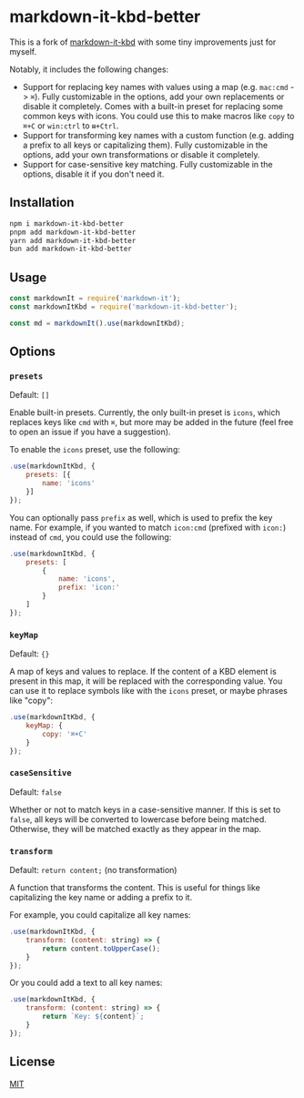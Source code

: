 # markdown-it-kbd-better

This is a fork of [markdown-it-kbd](https://github.com/jGleitz/markdown-it-kbd) with some tiny improvements just for myself.

Notably, it includes the following changes:

-   Support for replacing key names with values using a map (e.g. `mac:cmd` -> `⌘`). Fully customizable in the options, add your own replacements or disable it completely. Comes with a built-in preset for replacing some common keys with icons. You could use this to make macros like `copy` to `⌘+C` or `win:ctrl` to `⊞+Ctrl`.
-   Support for transforming key names with a custom function (e.g. adding a prefix to all keys or capitalizing them). Fully customizable in the options, add your own transformations or disable it completely.
-   Support for case-sensitive key matching. Fully customizable in the options, disable it if you don't need it.

## Installation

```sh
npm i markdown-it-kbd-better
pnpm add markdown-it-kbd-better
yarn add markdown-it-kbd-better
bun add markdown-it-kbd-better
```

## Usage

```js
const markdownIt = require('markdown-it');
const markdownItKbd = require('markdown-it-kbd-better');

const md = markdownIt().use(markdownItKbd);
```

## Options

### `presets`

Default: `[]`

Enable built-in presets. Currently, the only built-in preset is `icons`, which replaces keys like `cmd` with `⌘`, but more may be added in the future (feel free to open an issue if you have a suggestion).

To enable the `icons` preset, use the following:

```js
.use(markdownItKbd, {
    presets: [{
        name: 'icons'
    }]
});
```

You can optionally pass `prefix` as well, which is used to prefix the key name. For example, if you wanted to match `icon:cmd` (prefixed with `icon:`) instead of `cmd`, you could use the following:

```js
.use(markdownItKbd, {
    presets: [
        {
            name: 'icons',
            prefix: 'icon:'
        }
    ]
});
```

### `keyMap`

Default: `{}`

A map of keys and values to replace. If the content of a KBD element is present in this map, it will be replaced with the corresponding value. You can use it to replace symbols like with the `icons` preset, or maybe phrases like "copy":

```js
.use(markdownItKbd, {
    keyMap: {
        copy: '⌘+C'
    }
});
```

### `caseSensitive`

Default: `false`

Whether or not to match keys in a case-sensitive manner. If this is set to `false`, all keys will be converted to lowercase before being matched. Otherwise, they will be matched exactly as they appear in the map.

### `transform`

Default: `return content;` (no transformation)

A function that transforms the content. This is useful for things like capitalizing the key name or adding a prefix to it.

For example, you could capitalize all key names:

```js
.use(markdownItKbd, {
    transform: (content: string) => {
        return content.toUpperCase();
    }
});
```

Or you could add a text to all key names:

```js
.use(markdownItKbd, {
    transform: (content: string) => {
        return `Key: ${content}`;
    }
});
```

## License

[MIT](LICENSE)
